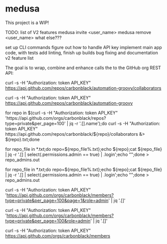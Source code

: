# medusa
This project is a WIP!

TODO:
list of V2 features
medusa invite <user_name>
medusa remove <user_name>
what else???

set up CLI commands
figure out how to handle API key
implement main app code, with tests
add linting, finish up builds
bug fixing and documentation
v2 feature list

The goal is to wrap, combine and enhance calls the to the GitHub org REST API:

curl -s -H "Authorization: token API_KEY" https://api.github.com/repos/carbonblack/automation-groovy/collaborators

curl -s -H "Authorization: token API_KEY" https://api.github.com/repos/carbonblack/automation-groovy

for repo in $(curl -s -H "Authorization: token API_KEY" 'https://api.github.com/orgs/carbonblack/repos?type=private&per_page=100' | jq -r '.[].name');do curl -s -H "Authorization: token API_KEY" https://api.github.com/repos/carbonblack/${repo}/collaborators &> ${repo}.txt;done

for repo_file in *.txt;do repo=${repo_file%.txt};echo ${repo};cat ${repo_file} | jq -r '.[] | select(.permissions.admin == true) | .login';echo "";done > repo_admins.out

for repo_file in *.txt;do repo=${repo_file%.txt};echo ${repo};cat ${repo_file} | jq -r '.[] | select(.permissions.admin == true) | .login';echo "";done > repo_admins.out        

curl -s -H "Authorization: token API_KEY" 'https://api.github.com/orgs/carbonblack/members?type=private&per_page=100&page=1&role=admin' | jq '.[]'

curl -s -H "Authorization: token API_KEY" 'https://api.github.com/orgs/carbonblack/members?type=private&per_page=100&role=admin' | jq '.[]'     

curl -s -H "Authorization: token API_KEY" https://api.github.com/orgs/carbonblack/members
